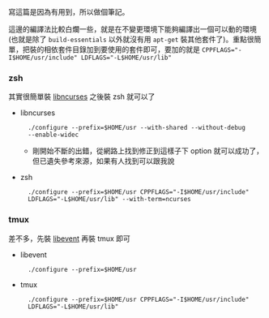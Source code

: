 <!--
.. link: 
.. description: 
.. tags: all, software
.. date: 2013/09/28 00:44:16
.. title: Compile zsh and tmux in ubuntu
.. slug: 20130928_compile-zsh-and-tmux-in-ubuntu
-->
寫這篇是因為有用到，所以做個筆記。

這邊的編譯法比較白爛一些，就是在不變更環境下能夠編譯出一個可以動的環境 (也就是除了 `build-essentials` 以外就沒有用 `apt-get` 裝其他套件了)。重點很簡單，把裝的相依套件目錄加到要使用的套件即可，要加的就是 `CPPFLAGS="-I$HOME/usr/include" LDFLAGS="-L$HOME/usr/lib"`

### zsh

其實很簡單裝 [libncurses](https://www.gnu.org/software/ncurses/) 之後裝 zsh 就可以了

* libncurses

        ./configure --prefix=$HOME/usr --with-shared --without-debug 
        --enable-widec
      
   * 剛開始不斷的出錯，從網路上找到修正到這樣子下 option 就可以成功了，但已遺失參考來源，如果有人找到可以跟我說

* zsh

        ./configure --prefix=$HOME/usr CPPFLAGS="-I$HOME/usr/include" 
        LDFLAGS="-L$HOME/usr/lib" --with-term=ncurses


### tmux

差不多，先裝 [libevent]([https://github.com/downloads/libevent/libevent/libevent-1.4.14b-stable.tar.gz](https://github.com/downloads/libevent/libevent/libevent-1.4.14b-stable.tar.gz)) 再裝 tmux 即可

* libevent

        ./configure --prefix=$HOME/usr

* tmux
  
        ./configure --prefix=$HOME/usr CPPFLAGS="-I$HOME/usr/include" 
        LDFLAGS="-L$HOME/usr/lib"